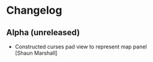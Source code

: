 Changelog
=========


Alpha (unreleased)
------------------

- Constructed curses pad view to represent map panel  
  [Shaun Marshall]
